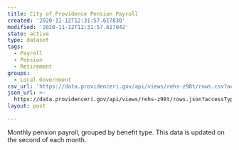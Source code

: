 ```yaml
---
title: City of Providence Pension Payroll
created: '2020-11-12T12:31:57.617830'
modified: '2020-11-12T12:31:57.617842'
state: active
type: dataset
tags:
  - Payroll
  - Pension
  - Retirement
groups:
  - Local Government
csv_url: 'https://data.providenceri.gov/api/views/rehs-z98t/rows.csv?accessType=DOWNLOAD'
json_url: >-
  https://data.providenceri.gov/api/views/rehs-z98t/rows.json?accessType=DOWNLOAD
layout: post

---
```

Monthly pension payroll, grouped by benefit type. This data is updated on the second of each month.
